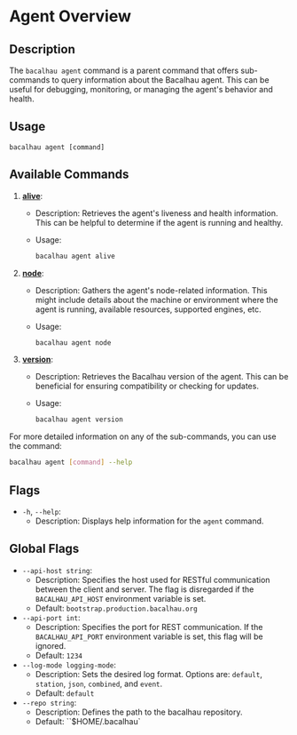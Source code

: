 # Agent Overview

## Description

The `bacalhau agent` command is a parent command that offers sub-commands to query information about the Bacalhau agent. This can be useful for debugging, monitoring, or managing the agent's behavior and health.

## Usage

```
bacalhau agent [command]
```

## Available Commands

1. [**alive**](../../all-flags.md#alive):
   * Description: Retrieves the agent's liveness and health information. This can be helpful to determine if the agent is running and healthy.
   *   Usage:

       ```bash
       bacalhau agent alive
       ```
2. [**node**](../../all-flags.md#node):
   * Description: Gathers the agent's node-related information. This might include details about the machine or environment where the agent is running, available resources, supported engines, etc.
   *   Usage:

       ```bash
       bacalhau agent node
       ```
3. [**version**](../../all-flags.md#version):
   * Description: Retrieves the Bacalhau version of the agent. This can be beneficial for ensuring compatibility or checking for updates.
   *   Usage:

       ```bash
       bacalhau agent version
       ```

For more detailed information on any of the sub-commands, you can use the command:

```bash
bacalhau agent [command] --help
```

## Flags

* `-h`, `--help`:
  * Description: Displays help information for the `agent` command.

## Global Flags

* `--api-host string`:
  * Description: Specifies the host used for RESTful communication between the client and server. The flag is disregarded if the `BACALHAU_API_HOST` environment variable is set.
  * Default: `bootstrap.production.bacalhau.org`
* `--api-port int`:
  * Description: Specifies the port for REST communication. If the `BACALHAU_API_PORT` environment variable is set, this flag will be ignored.
  * Default: `1234`
* `--log-mode logging-mode`:
  * Description: Sets the desired log format. Options are: `default`, `station`, `json`, `combined`, and `event`.
  * Default: `default`
* `--repo string`:
  * Description: Defines the path to the bacalhau repository.
  * Default: \`\`$HOME/.bacalhau\`
